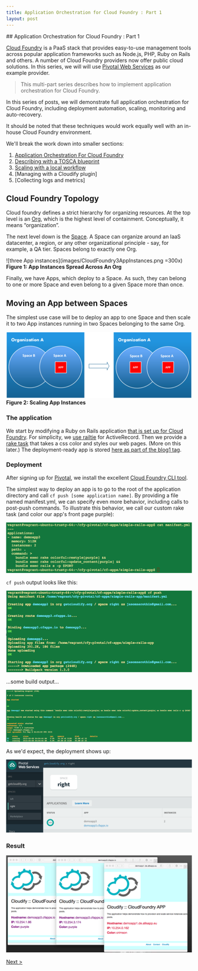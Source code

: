 ```yaml
---
title: Application Orchestration for Cloud Foundry : Part 1
layout: post
---
```

<link rel='stylesheet' href='../css/markdown7.css'/>
## Application Orchestration for Cloud Foundry : Part 1 

[Cloud Foundry](http://www.cloudfoundry.org) is a PaaS stack that provides easy-to-use management tools across popular application frameworks such as Node.js, PHP, Ruby on Rails and others. A number of Cloud Foundry providers now offer public cloud solutions. In this series, we will will use [Pivotal Web Services](http://run.pivotal.io) as our example provider. 

> This multi-part series describes how to implement application orchestration for Cloud Foundry. 
  
In this series of posts, we will demonstrate full application orchestration for Cloud Foundry, including deployment automation, scaling, monitoring and auto-recovery.

It should be noted that these techniques would work equally well with an in-house Cloud Foundry environment.

We'll break the work down into smaller sections:

1. [Application Orchestration For Cloud Foundry](#l1)
1. [Describing with a TOSCA blueprint](2015-05-07-tosca-for-cloud-foundries.html)
1. [Scaling with a local workflow](2015-05-07-workflow-for-cloud-foundries.html)
1. [Managing with a Cloudify plugin]
1. [Collecting logs and metrics]

## Cloud Foundry Topology 

Cloud foundry defines a strict hierarchy for organizing resources. At the top level is an [Org](http://docs.cloudfoundry.org/concepts/roles.html#orgs), which is the highest level of containment. Conceptually, it means &ldquo;organization&rdquo;. 

The next level down is the [Space](http://docs.cloudfoundry.org/concepts/roles.html#spaces). A Space can organize around an IaaS datacenter, a region, or any other organizational principle - say, for example, a QA tier. Spaces belong to exactly one Org.
 
![three App instances](images/CloudFoundry3AppInstances.png =300x)
**Figure 1: App Instances Spread Across An Org**

Finally, we have Apps, which deploy to a Space. As such, they can belong to one or more Space and even belong to a given Space more than once.

## <a name="l1"></a>Moving an App between Spaces

The simplest use case will be to deploy an app to one Space and then scale it to two App instances running in two Spaces belonging to the same Org.  

![from one to two](images/CloudFoundryOneToTwoAppInstances.png)<br/>
**Figure 2: Scaling App Instances**

### The application

We start by modifying a Ruby on Rails application [that is set up for Cloud Foundry](https://github.com/cloudfoundry-samples/rails_sample_app/blob/master/README.markdown). For simplicity, we [use railtie](http://stackoverflow.com/questions/19078044/disable-activerecord-for-rails-4) for ActiveRecord. Then we provide a [rake task](https://github.com/GigaSpaces-POCs/cfy-pivotal/blob/f7c7f093088b4ab9e9c7b4e40d8163bd4af167db/cf-apps/simple-rails-app/lib/tasks/colorful.rake) that takes a css color and styles our web pages. (More on this later.) The deployment-ready app is stored [here as part of the blog1 tag](https://github.com/GigaSpaces-POCs/cfy-pivotal/tree/blog1/cf-apps/simple-rails-app).

### Deployment

After signing up for [Pivotal](https://console.run.pivotal.io/register), we install the excellent [Cloud Foundry CLI tool](http://docs.run.pivotal.io/devguide/installcf/).

The simplest way to deploy an app is to go to the root of the application directory and call `cf push [some application name]`. By providing a file named manifest.yml, we can specify even more behavior, including calls to post-push commands. To illustrate this behavior, we call our custom rake task (and color our app's front page purple):

![manifest.yml options](images/manifest.png)

`cf push` output looks like this:

![pushing](images/push1.png)

&hellip;some build output&hellip;

![finishing up](images/push2.png)

As we'd expect, the deployment shows up:

![Pivotal Control Panel](images/pivcp.png)

### Result

![Many providers](images/many.png)

[Next >](2015-05-07-tosca-for-cloud-foundries.html) 